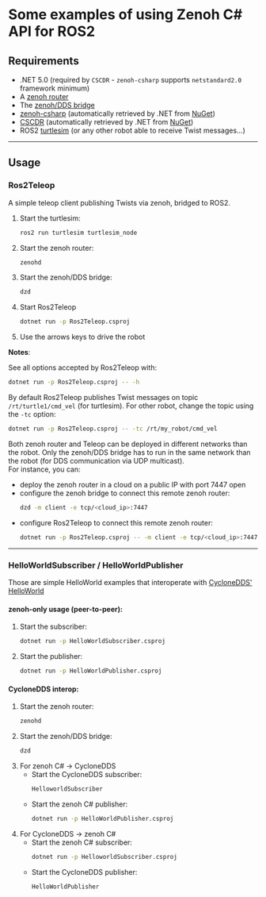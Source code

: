 # Some examples of using Zenoh C# API for ROS2

## **Requirements**

 * .NET 5.0 (required by `CSCDR` - `zenoh-csharp` supports `netstandard2.0` framework minimum)
 * A [zenoh router](http://zenoh.io/docs/getting-started/quick-test/)
 * The [zenoh/DDS bridge](https://github.com/eclipse-zenoh/zenoh-plugin-dds#trying-it-out)
 * [zenoh-csharp](https://github.com/eclipse-zenoh/zenoh-csharp) 
   (automatically retrieved by .NET from [NuGet](https://www.nuget.org/packages/Zenoh))
 * [CSCDR](https://github.com/atolab/CSCDR)
   (automatically retrieved by .NET from [NuGet](https://www.nuget.org/packages/CSCDR))
 * ROS2 [turtlesim](http://wiki.ros.org/turtlesim) (or any other robot able to receive Twist messages...)

-----
## **Usage**

### Ros2Teleop

A simple teleop client publishing Twists via zenoh, bridged to ROS2.

 1. Start the turtlesim:
      ```bash
      ros2 run turtlesim turtlesim_node
      ```
 2. Start the zenoh router:
      ```bash
      zenohd
      ```
 3. Start the zenoh/DDS bridge:
      ```bash
      dzd
      ```
 4. Start Ros2Teleop
      ```bash
      dotnet run -p Ros2Teleop.csproj
      ```
 5. Use the arrows keys to drive the robot

**Notes**:

See all options accepted by Ros2Teleop with:
  ```bash
  dotnet run -p Ros2Teleop.csproj -- -h
  ```

By default Ros2Teleop publishes Twist messages on topic `/rt/turtle1/cmd_vel` (for turtlesim).
For other robot, change the topic using the `-tc` option:
  ```bash
  dotnet run -p Ros2Teleop.csproj -- -tc /rt/my_robot/cmd_vel
  ```

Both zenoh router and Teleop can be deployed in different networks than the robot. Only the zenoh/DDS bridge has to run in the same network than the robot (for DDS communication via UDP multicast).  
For instance, you can:
 * deploy the zenoh router in a cloud on a public IP with port 7447 open
 * configure the zenoh bridge to connect this remote zenoh router:
     ```bash
     dzd -m client -e tcp/<cloud_ip>:7447
     ```
 * configure Ros2Teleop to connect this remote zenoh router:
    ```bash
    dotnet run -p Ros2Teleop.csproj -- -m client -e tcp/<cloud_ip>:7447
    ```


---
### HelloWorldSubscriber / HelloWorldPublisher

Those are simple HelloWorld examples that interoperate with [CycloneDDS' HelloWorld](https://github.com/eclipse-cyclonedds/cyclonedds/tree/master/examples/helloworld)

#### zenoh-only usage (peer-to-peer):

 1. Start the subscriber:  
      ```bash
      dotnet run -p HelloWorldSubscriber.csproj
      ```
 2. Start the publisher:
      ```bash
      dotnet run -p HelloWorldPublisher.csproj
      ```

#### CycloneDDS interop:

 1. Start the zenoh router:
      ```bash
      zenohd
      ```
 2. Start the zenoh/DDS bridge:
      ```bash
      dzd
      ```
 3. For zenoh C# -> CycloneDDS
    * Start the CycloneDDS subscriber:
        ```bash
        HelloworldSubscriber
        ```
    * Start the zenoh C# publisher:
        ```bash
        dotnet run -p HelloWorldPublisher.csproj
        ```
 4. For CycloneDDS -> zenoh C#
    * Start the zenoh C# subscriber:
        ```bash
        dotnet run -p HelloworldSubscriber.csproj
        ```
    * Start the CycloneDDS publisher:
        ```bash
        HelloWorldPublisher
        ```
